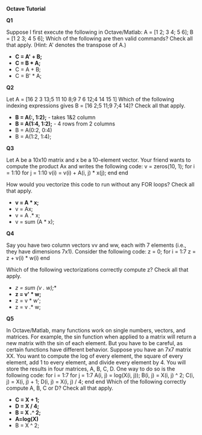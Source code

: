**Octave Tutorial**

**Q1**

Suppose I first execute the following in Octave/Matlab:
A = [1 2; 3 4; 5 6];
B = [1 2 3; 4 5 6];
Which of the following are then valid commands? Check all that apply. (Hint: A' denotes the transpose of A.)

- **C = A' + B;**
- **C = B * A;**
- C = A + B;
- C = B' * A;

**Q2**

Let A = [16 2 3 13;5 11 10 8;9 7 6 12;4 14 15 1]
Which of the following indexing expressions gives B = [16 2;5 11;9 7;4 14]? Check all that apply.
- **B = A(:, 1:2);** - takes 1&2 column
- **B = A(1:4, 1:2);** - 4 rows from 2 columns
- B = A(0:2, 0:4)
- B = A(1:2, 1:4);

**Q3**

Let A be a 10x10 matrix and x be a 10-element vector. Your friend wants to compute the product Ax and writes the following code:
v = zeros(10, 1);
for i = 1:10
  for j = 1:10
    v(i) = v(i) + A(i, j) * x(j);
  end
end

How would you vectorize this code to run without any FOR loops? Check all that apply.
- **v = A * x;**
- v = Ax;
- v = A .* x;
- v = sum (A * x);

**Q4**

Say you have two column vectors vv and ww, each with 7 elements (i.e., they have dimensions 7x1). Consider the following code:
z = 0;
for i = 1:7
  z = z + v(i) * w(i)
end

Which of the following vectorizations correctly compute z? Check all that apply.
- **z = sum (v .* w);**
- **z = v' * w;**
- z = v * w';
- z = v .* w;

**Q5**

In Octave/Matlab, many functions work on single numbers, vectors, and matrices. For example, the sin function when applied to a matrix will return a new matrix with the sin of each element. But you have to be careful, as certain functions have different behavior. Suppose you have an 7x7 matrix XX. You want to compute the log of every element, the square of every element, add 1 to every element, and divide every element by 4. You will store the results in four matrices, A, B, C, D. One way to do so is the following code:
for i = 1:7
  for j = 1:7
    A(i, j) = log(X(i, j));
    B(i, j) = X(i, j) ^ 2;
    C(i, j) = X(i, j) + 1;
    D(i, j) = X(i, j) / 4;
  end
end
Which of the following correctly compute A, B, C or D? Check all that apply.
- **C = X + 1;**
- **D = X / 4;**
- **B = X .^ 2;**
- **A=log(X)**
- B = X ^ 2;